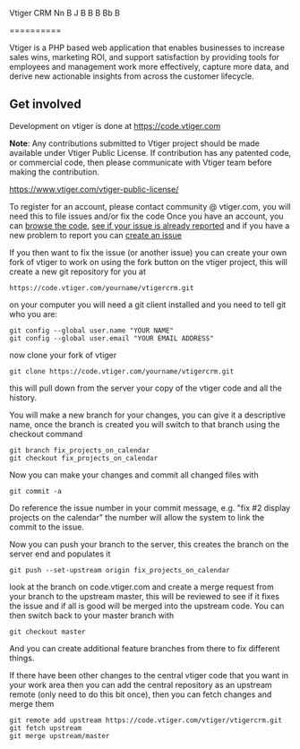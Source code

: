 Vtiger CRM
Nn
B
J
B
B
B
Bb
B

==========

Vtiger is a PHP based web application that enables businesses to increase sales wins, marketing ROI, and support satisfaction by providing tools for employees and management work more effectively, capture more data, and derive new actionable insights from across the customer lifecycle.

Get involved
------------

Development on vtiger is done at https://code.vtiger.com

**Note**: Any contributions submitted to Vtiger project should be made available under Vtiger Public License. 
If contribution has any patented code, or commercial code, then please communicate with Vtiger team before making the contribution.

https://www.vtiger.com/vtiger-public-license/

To register for an account, please contact community @ vtiger.com, you will need this to file issues and/or fix the code
Once you have an account, you can [browse the code](https://code.vtiger.com/vtiger/vtigercrm/tree/master),
[see if your issue is already reported](https://code.vtiger.com/vtiger/vtigercrm/issues) and if you have a new problem
to report you can [create an issue](https://code.vtiger.com/vtiger/vtigercrm/issues/new?issue)

If you then want to fix the issue (or another issue) you can create your own fork of vtiger to work on using the
fork button on the vtiger project, this will create a new git repository for you at
    
    https://code.vtiger.com/yourname/vtigercrm.git

on your computer you will need a git client installed and you need to tell git who you are:

    git config --global user.name "YOUR NAME"
    git config --global user.email "YOUR EMAIL ADDRESS"

now clone your fork of vtiger

    git clone https://code.vtiger.com/yourname/vtigercrm.git

this will pull down from the server your copy of the vtiger code and all the history.

You will make a new branch for your changes, you can give it a descriptive name, once the branch is created
you will switch to that branch using the checkout command

    git branch fix_projects_on_calendar
    git checkout fix_projects_on_calendar

Now you can make your changes and commit all changed files with

    git commit -a

Do reference the issue number in your commit message, e.g. "fix #2 display projects on the calendar" the number will
allow the system to link the commit to the issue.

Now you can push your branch to the server, this creates the branch on the server end and populates it

    git push --set-upstream origin fix_projects_on_calendar

look at the branch on code.vtiger.com and create a merge request from your branch
to the upstream master, this will be reviewed to see if it fixes the 
issue and if all is good will be merged into the upstream code.
You can then switch back to your master branch with

    git checkout master

And you can create additional feature branches from there to fix different things.

If there have been other changes to the central vtiger code that you want in your work area then you can add the central
repository as an upstream remote (only need to do this bit once), then you can fetch changes and merge them

    git remote add upstream https://code.vtiger.com/vtiger/vtigercrm.git
    git fetch upstream
    git merge upstream/master
